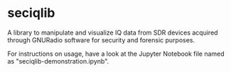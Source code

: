 # seciqlib
A library to manipulate and visualize IQ data from SDR devices acquired through GNURadio software for security and forensic purposes.

For instructions on usage, have a look at the Jupyter Notebook file named as "seciqlib-demonstration.ipynb".


